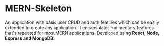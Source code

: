 # MERN-Skeleton

An application with basic user CRUD and auth features which can be easily extended to create any application. It encapsulates rudimentary features that's repeated for most MERN applications.
Developed using **React, Node, Express and MongoDB.**
